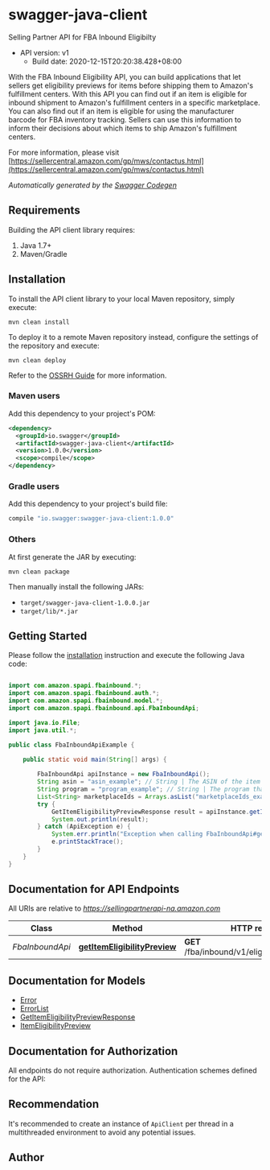 # swagger-java-client

Selling Partner API for FBA Inbound Eligibilty
- API version: v1
  - Build date: 2020-12-15T20:20:38.428+08:00

With the FBA Inbound Eligibility API, you can build applications that let sellers get eligibility previews for items before shipping them to Amazon's fulfillment centers. With this API you can find out if an item is eligible for inbound shipment to Amazon's fulfillment centers in a specific marketplace. You can also find out if an item is eligible for using the manufacturer barcode for FBA inventory tracking. Sellers can use this information to inform their decisions about which items to ship Amazon's fulfillment centers.

  For more information, please visit [https://sellercentral.amazon.com/gp/mws/contactus.html](https://sellercentral.amazon.com/gp/mws/contactus.html)

*Automatically generated by the [Swagger Codegen](https://github.com/swagger-api/swagger-codegen)*


## Requirements

Building the API client library requires:
1. Java 1.7+
2. Maven/Gradle

## Installation

To install the API client library to your local Maven repository, simply execute:

```shell
mvn clean install
```

To deploy it to a remote Maven repository instead, configure the settings of the repository and execute:

```shell
mvn clean deploy
```

Refer to the [OSSRH Guide](http://central.sonatype.org/pages/ossrh-guide.html) for more information.

### Maven users

Add this dependency to your project's POM:

```xml
<dependency>
  <groupId>io.swagger</groupId>
  <artifactId>swagger-java-client</artifactId>
  <version>1.0.0</version>
  <scope>compile</scope>
</dependency>
```

### Gradle users

Add this dependency to your project's build file:

```groovy
compile "io.swagger:swagger-java-client:1.0.0"
```

### Others

At first generate the JAR by executing:

```shell
mvn clean package
```

Then manually install the following JARs:

* `target/swagger-java-client-1.0.0.jar`
* `target/lib/*.jar`

## Getting Started

Please follow the [installation](#installation) instruction and execute the following Java code:

```java

import com.amazon.spapi.fbainbound.*;
import com.amazon.spapi.fbainbound.auth.*;
import com.amazon.spapi.fbainbound.model.*;
import com.amazon.spapi.fbainbound.api.FbaInboundApi;

import java.io.File;
import java.util.*;

public class FbaInboundApiExample {

    public static void main(String[] args) {
        
        FbaInboundApi apiInstance = new FbaInboundApi();
        String asin = "asin_example"; // String | The ASIN of the item for which you want an eligibility preview.
        String program = "program_example"; // String | The program that you want to check eligibility against.
        List<String> marketplaceIds = Arrays.asList("marketplaceIds_example"); // List<String> | The identifier for the marketplace in which you want to determine eligibility. Required only when program=INBOUND.
        try {
            GetItemEligibilityPreviewResponse result = apiInstance.getItemEligibilityPreview(asin, program, marketplaceIds);
            System.out.println(result);
        } catch (ApiException e) {
            System.err.println("Exception when calling FbaInboundApi#getItemEligibilityPreview");
            e.printStackTrace();
        }
    }
}

```

## Documentation for API Endpoints

All URIs are relative to *https://sellingpartnerapi-na.amazon.com*

Class | Method | HTTP request | Description
------------ | ------------- | ------------- | -------------
*FbaInboundApi* | [**getItemEligibilityPreview**](FbaInboundApi.md#getItemEligibilityPreview) | **GET** /fba/inbound/v1/eligibility/itemPreview | 


## Documentation for Models

 - [Error](../Error.md)
 - [ErrorList](../ErrorList.md)
 - [GetItemEligibilityPreviewResponse](GetItemEligibilityPreviewResponse.md)
 - [ItemEligibilityPreview](ItemEligibilityPreview.md)


## Documentation for Authorization

All endpoints do not require authorization.
Authentication schemes defined for the API:

## Recommendation

It's recommended to create an instance of `ApiClient` per thread in a multithreaded environment to avoid any potential issues.

## Author



